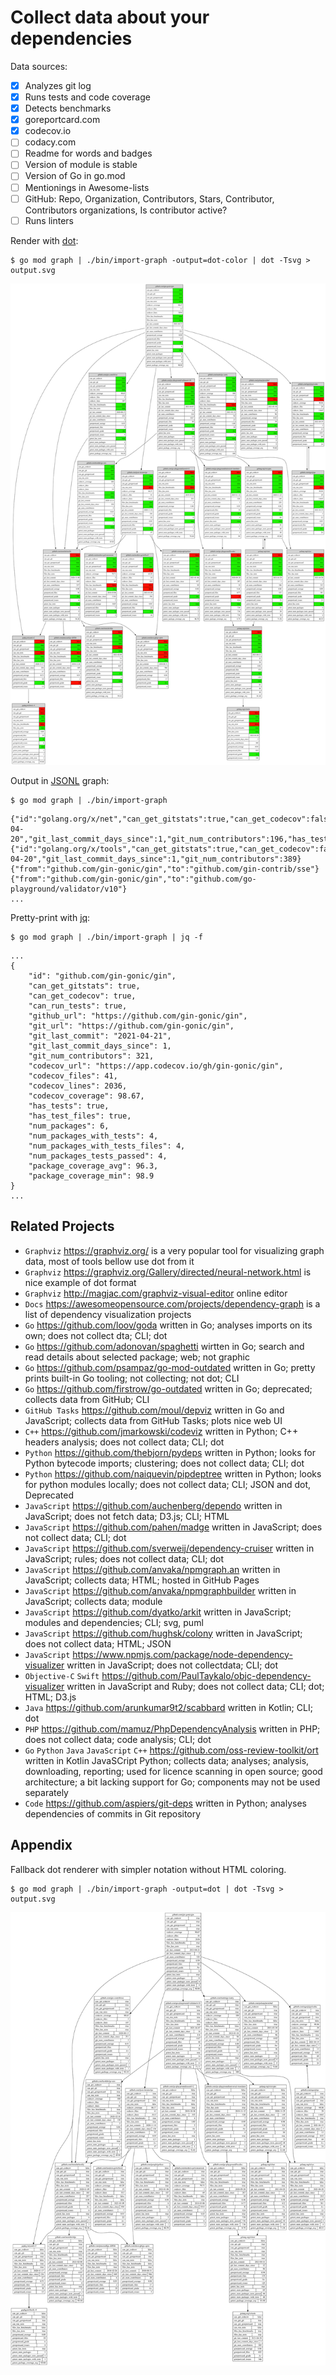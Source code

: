 # Collect data about your dependencies

Data sources:

- [x] Analyzes git log
- [x] Runs tests and code coverage
- [x] Detects benchmarks
- [x] goreportcard.com
- [x] codecov.io
- [ ] codacy.com
- [ ] Readme for words and badges
- [ ] Version of module is stable
- [ ] Version of Go in go.mod
- [ ] Mentionings in Awesome-lists
- [ ] GitHub: Repo, Organization, Contributors, Stars, Contributor, Contributors organizations, Is contributor active?
- [ ] Runs linters

Render with [dot](https://graphviz.org):
```
$ go mod graph | ./bin/import-graph -output=dot-color | dot -Tsvg > output.svg
```
![dot-svg-example](./docs/gin_color.svg)

Output in [JSONL](https://jsonlines.org) graph:
```
$ go mod graph | ./bin/import-graph
```
```
{"id":"golang.org/x/net","can_get_gitstats":true,"can_get_codecov":false,"can_run_tests":true,"git_url":"https://go.googlesource.com/net","git_last_commit":"2021-04-20","git_last_commit_days_since":1,"git_num_contributors":196,"has_tests":true,"has_test_files":true,"num_packages":33,"num_packages_with_tests":30,"num_packages_with_tests_files":30,"num_packages_tests_passed":30,"package_coverage_avg":25.9,"package_coverage_min":71.35666666666665}
{"id":"golang.org/x/tools","can_get_gitstats":true,"can_get_codecov":false,"can_run_tests":false,"git_url":"https://go.googlesource.com/tools","git_last_commit":"2021-04-20","git_last_commit_days_since":1,"git_num_contributors":389}
{"from":"github.com/gin-gonic/gin","to":"github.com/gin-contrib/sse"}
{"from":"github.com/gin-gonic/gin","to":"github.com/go-playground/validator/v10"}
...
```

Pretty-print with [jq](https://github.com/stedolan/jq):
```
$ go mod graph | ./bin/import-graph | jq -f
```
```
...
{
    "id": "github.com/gin-gonic/gin",
    "can_get_gitstats": true,
    "can_get_codecov": true,
    "can_run_tests": true,
    "github_url": "https://github.com/gin-gonic/gin",
    "git_url": "https://github.com/gin-gonic/gin",
    "git_last_commit": "2021-04-21",
    "git_last_commit_days_since": 1,
    "git_num_contributors": 321,
    "codecov_url": "https://app.codecov.io/gh/gin-gonic/gin",
    "codecov_files": 41,
    "codecov_lines": 2036,
    "codecov_coverage": 98.67,
    "has_tests": true,
    "has_test_files": true,
    "num_packages": 6,
    "num_packages_with_tests": 4,
    "num_packages_with_tests_files": 4,
    "num_packages_tests_passed": 4,
    "package_coverage_avg": 96.3,
    "package_coverage_min": 98.9
}
...
```

## Related Projects

- `Graphviz` https://graphviz.org/ is a very popular tool for visualizing graph data, most of tools bellow use dot from it
- `Graphviz` https://graphviz.org/Gallery/directed/neural-network.html is nice example of dot format
- `Graphviz` http://magjac.com/graphviz-visual-editor online editor
- `Docs` https://awesomeopensource.com/projects/dependency-graph is a list of dependency visualization projects  
- `Go` https://github.com/loov/goda written in Go; analyses imports on its own; does not collect dta; CLI; dot  
- `Go` https://github.com/adonovan/spaghetti wirtten in Go; search and read details about selected package; web; not graphic
- `Go` https://github.com/psampaz/go-mod-outdated written in Go; pretty prints built-in Go tooling; not collecting; not dot; CLI 
- `Go` https://github.com/firstrow/go-outdated written in Go; deprecated; collects data from GitHub; CLI
- `GitHub Tasks` https://github.com/moul/depviz written in Go and JavaScript; collects data from GitHub Tasks; plots nice web UI
- `C++` https://github.com/jmarkowski/codeviz written in Python; C++ headers analysis; does not collect data; CLI; dot  
- `Python` https://github.com/thebjorn/pydeps written in Python; looks for Python bytecode imports; clustering; does not collect data; CLI; dot  
- `Python` https://github.com/naiquevin/pipdeptree written in Python; looks for python modules locally; does not collect data; CLI; JSON and dot, Deprecated  
- `JavaScript` https://github.com/auchenberg/dependo written in JavaScript; does not fetch data; D3.js; CLI; HTML   
- `JavaScript` https://github.com/pahen/madge written in JavaScript; does not collect data; CLI; dot  
- `JavaScript` https://github.com/sverweij/dependency-cruiser written in JavaScript; rules; does not collect data; CLI; dot  
- `JavaScript` https://github.com/anvaka/npmgraph.an written in JavaScript; collects data; HTML; hosted in GitHub Pages  
- `JavaScript` https://github.com/anvaka/npmgraphbuilder written in JavaScript; collects data; module  
- `JavaScript` https://github.com/dyatko/arkit written in JavaScript; modules and dependencies; CLI; svg, puml  
- `JavaScript` https://github.com/hughsk/colony written in JavaScript; does not collect data; HTML; JSON  
- `JavaScript` https://www.npmjs.com/package/node-dependency-visualizer written in JavaScript; does not collectdata; CLI; dot  
- `Objective-C` `Swift` https://github.com/PaulTaykalo/objc-dependency-visualizer written in JavaScript and Ruby; does not collect data; CLI; dot; HTML; D3.js   
- `Java` https://github.com/arunkumar9t2/scabbard written in Kotlin; CLI; dot  
- `PHP` https://github.com/mamuz/PhpDependencyAnalysis written in PHP; does not collect data; code analysis; CLI; dot  
- `Go` `Python` `Java` `JavaScript` `C++` https://github.com/oss-review-toolkit/ort written in Kotlin JavaSCript Python; collects data; analyses; analysis, downloading, reporting; used for licence scanning in open source; good architecture; a bit lacking support for Go; components may not be used separately  
- `Code` https://github.com/aspiers/git-deps written in Python; analyses dependencies of commits in Git repository  


## Appendix

Fallback dot renderer with simpler notation without HTML coloring.


```
$ go mod graph | ./bin/import-graph -output=dot | dot -Tsvg > output.svg
```
![dot-svg-example](./docs/gin.svg)